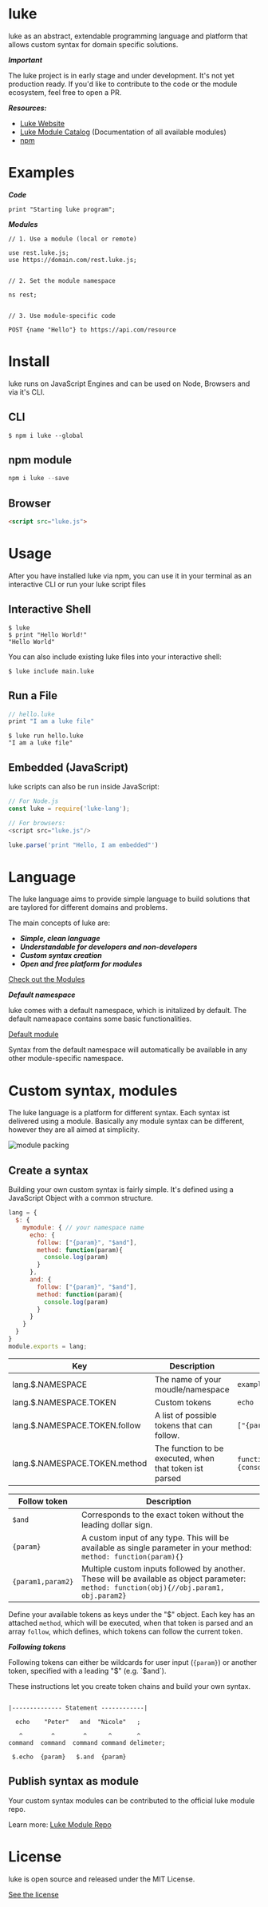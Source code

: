 # luke

luke as an abstract, extendable programming language and platform that allows custom syntax for domain specific solutions.


***Important***

The luke project is in early stage and under development. It's not yet production ready. If you'd like to contribute to the code or the module ecosystem, feel free to open a PR.


***Resources:***

* [Luke Website](https://luke-lang.github.io)
* [Luke Module Catalog](https://luke-lang.github.io/modules) (Documentation of all available modules)
* [npm](...)


# Examples


***Code***

```luke
print "Starting luke program";
```


***Modules***

```luke
// 1. Use a module (local or remote)

use rest.luke.js;
use https://domain.com/rest.luke.js;


// 2. Set the module namespace

ns rest;


// 3. Use module-specific code

POST {name "Hello"} to https://api.com/resource
```


# Install

luke runs on JavaScript Engines and can be used on Node, Browsers and via it's CLI.


## CLI

```shell
$ npm i luke --global
```

## npm module

```javascript
npm i luke --save
```

## Browser

```html
<script src="luke.js">
```

# Usage


After you have installed luke via npm, you can use it in your terminal as an interactive CLI or run your luke script files

## Interactive Shell

```shell
$ luke
$ print "Hello World!"
"Hello World"
```

You can also include existing luke files into your interactive shell:

```shell
$ luke include main.luke
```

## Run a File

```javascript
// hello.luke
print "I am a luke file"
```


```shell
$ luke run hello.luke
"I am a luke file"
```


## Embedded (JavaScript)

luke scripts can also be run inside JavaScript:

```javascript
// For Node.js
const luke = require('luke-lang');

// For browsers:
<script src="luke.js"/>
```

```javascript
luke.parse('print "Hello, I am embedded"')
```


# Language

The luke language aims to provide simple language to build solutions that are taylored for different domains and problems.

The main concepts of luke are:


* ***Simple, clean language***
* ***Understandable for developers and non-developers***
* ***Custom syntax creation***
* ***Open and free platform for modules***


[ Check out the Modules ](https://luke-lang.github.io/modules)


***Default namespace***

luke comes with a default namespace, which is initalized by default. The default nameapace contains some basic functionalities.

[ Default module ](https://luke-lang.github.io/modules)

Syntax from the default namespace will automatically be available in any other module-specific namespace.


# Custom syntax, modules

The luke language is a platform for different syntax. Each syntax ist delivered using a module. Basically any module syntax can be different, however they are all aimed at simplicity.


![module packing](https://raw.githubusercontent.com/luke-lang/luke/master/assets/images/module-packing.png "Custom syntax becomes a module")


## Create a syntax

Building your own custom syntax is fairly simple. It's defined using a JavaScript Object with a common structure.

```javascript
lang = {
  $: {
    mymodule: { // your namespace name
      echo: {
        follow: ["{param}", "$and"],
        method: function(param){
          console.log(param)
        }
      },
      and: {
        follow: ["{param}", "$and"],
        method: function(param){
          console.log(param)
        }
      }
    }
  }
}
module.exports = lang;
```




| Key        | Description           | Example  |
| ------------- |-------------| -----|
| lang.$.NAMESPACE      | The name of your moudle/namespace | `example` |
| lang.$.NAMESPACE.TOKEN     | Custom tokens      |   `echo` |
| lang.$.NAMESPACE.TOKEN.follow | A list of possible tokens that can follow.   |    `["{param}", "$and"]` |
| lang.$.NAMESPACE.TOKEN.method | The function to be executed, when that token ist parsed     |    `function(param){console.log(param)}` |




| Follow token        | Description    | 
| ------------- |-------------| 
| `$and`      | Corresponds to the exact token without the leading dollar sign. |
| `{param}`     | A custom input of any type. This will be available as single parameter in your method: `method: function(param){}`      |
| `{param1,param2}` | Multiple custom inputs followed by another. These will be available as object parameter: `method: function(obj){//obj.param1, obj.param2}`  | 



Define your available tokens as keys under the "$" object. Each key has an attached `method`, which will be executed, when that token is parsed and an array `follow`, which defines, which tokens can follow the current token.

***Following tokens***

Following tokens can either be wildcards for user input (`{param}`) or another token, specified with a leading "$" (e.g. `$and`).

These instructions let you create token chains and build your own syntax.


```luke

|-------------- Statement ------------|

  echo    "Peter"   and  "Nicole"   ;

   ^        ^        ^      ^       ^
command  command  command command delimeter;

 $.echo  {param}   $.and  {param}

```

## Publish syntax as module

Your custom syntax modules can be contributed to the official luke module repo.

Learn more: [ Luke Module Repo](https://luke-lang.github.io/modules)

# License

luke is open source and released under the MIT License.

[ See the license ](https://github.com/luke-lang/luke/blob/master/LICENSE)